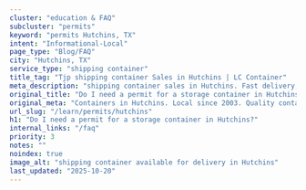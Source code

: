 ```yaml
---
cluster: "education & FAQ"
subcluster: "permits"
keyword: "permits Hutchins, TX"
intent: "Informational-Local"
page_type: "Blog/FAQ"
city: "Hutchins, TX"
service_type: "shipping container"
title_tag: "Tjp shipping container Sales in Hutchins | LC Container"
meta_description: "shipping container sales in Hutchins. Fast delivery, competitive pricing. Serving permits area. Quote ID: CHU. Call (214) 524-4168 for your free quote today."
original_title: "Do I need a permit for a storage container in Hutchins? | LC Container"
original_meta: "Containers in Hutchins. Local since 2003. Quality containers. Fast delivery. Get your free quote — call (214) 524-4168 today. LC Container — your trusted DFW..."
url_slug: "/learn/permits/hutchins"
h1: "Do I need a permit for a storage container in Hutchins?"
internal_links: "/faq"
priority: 3
notes: ""
noindex: true
image_alt: "shipping container available for delivery in Hutchins"
last_updated: "2025-10-20"
---
```


<!-- TODO: Add unique city/inventory copy, images, and internal links here. -->
